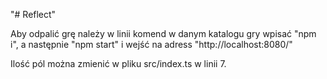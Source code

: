 "# Reflect" 

Aby odpalić grę należy w linii komend w danym katalogu gry wpisać "npm i", a następnie "npm start" i wejść na adress "http://localhost:8080/"

Ilość pól można zmienić w pliku src/index.ts w linii 7.
